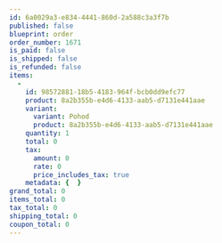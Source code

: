 ```yaml
---
id: 6a0029a3-e834-4441-860d-2a588c3a3f7b
published: false
blueprint: order
order_number: 1671
is_paid: false
is_shipped: false
is_refunded: false
items:
  -
    id: 98572881-18b5-4183-964f-bcb0dd9efc77
    product: 8a2b355b-e4d6-4133-aab5-d7131e441aae
    variant:
      variant: Pohod
      product: 8a2b355b-e4d6-4133-aab5-d7131e441aae
    quantity: 1
    total: 0
    tax:
      amount: 0
      rate: 0
      price_includes_tax: true
    metadata: {  }
grand_total: 0
items_total: 0
tax_total: 0
shipping_total: 0
coupon_total: 0
---
```

